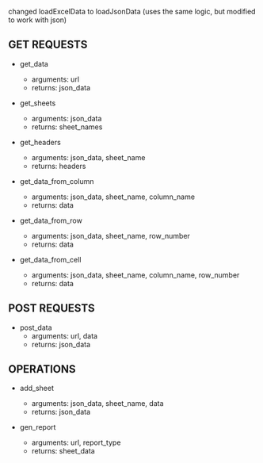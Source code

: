 changed loadExcelData to loadJsonData (uses the same logic, but modified to work with json)


## GET REQUESTS

- get_data
  - arguments: url
  - returns: json_data

- get_sheets
    - arguments: json_data
    - returns: sheet_names

- get_headers
    - arguments: json_data, sheet_name
    - returns: headers

- get_data_from_column
    - arguments: json_data, sheet_name, column_name
    - returns: data

- get_data_from_row
    - arguments: json_data, sheet_name, row_number
    - returns: data

- get_data_from_cell
    - arguments: json_data, sheet_name, column_name, row_number
    - returns: data

## POST REQUESTS

- post_data
    - arguments: url, data
    - returns: json_data

## OPERATIONS

- add_sheet
    - arguments: json_data, sheet_name, data
    - returns: json_data

- gen_report
    - arguments: url, report_type
    - returns: sheet_data